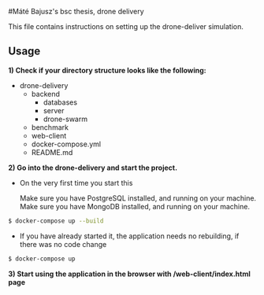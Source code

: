 #Máté Bajusz's bsc thesis, drone delivery 

This file contains instructions on setting up the drone-deliver simulation.

## Usage

**1) Check if your directory structure looks like the following:**
+ drone-delivery
  - backend
    - databases
    - server
    - drone-swarm
  - benchmark
  - web-client  
  - docker-compose.yml
  -   README.md
  
**2) Go into the drone-delivery and start the project.**
+ On the very first time you start this

  Make sure you have PostgreSQL installed, and running on your machine.
  Make sure you have MongoDB installed, and running on your machine.
```bash
$ docker-compose up --build
```
+ If you have already started it, the application needs no rebuilding, if there was no code change
```bash
$ docker-compose up 
```

**3) Start using the application in the browser with /web-client/index.html page**


